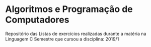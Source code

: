# Algoritmos e Programação de Computadores
Repositório das Listas de exercícios realizadas durante a matéria na Linguagem C
Semestre que cursou a disciplina: 2019/1
